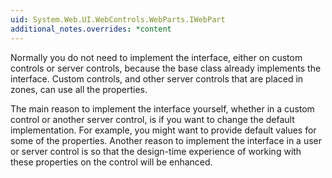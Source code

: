 ```yaml
---
uid: System.Web.UI.WebControls.WebParts.IWebPart
additional_notes.overrides: *content
---
```


<p>Normally you do not need to implement the <xref href="System.Web.UI.WebControls.WebParts.IWebPart"></xref> interface, either on custom <xref href="System.Web.UI.WebControls.WebParts.WebPart"></xref> controls or server controls, because the base <xref href="System.Web.UI.WebControls.WebParts.WebPart"></xref> class already implements the interface. Custom <xref href="System.Web.UI.WebControls.WebParts.WebPart"></xref> controls, and other server controls that are placed in <xref href="System.Web.UI.WebControls.WebParts.WebPartZoneBase"></xref> zones, can use all the <xref href="System.Web.UI.WebControls.WebParts.IWebPart"></xref> properties.  
  
 The main reason to implement the <xref href="System.Web.UI.WebControls.WebParts.IWebPart"></xref> interface yourself, whether in a custom <xref href="System.Web.UI.WebControls.WebParts.WebPart"></xref> control or another server control, is if you want to change the default implementation. For example, you might want to provide default values for some of the properties. Another reason to implement the interface in a user or server control is so that the design-time experience of working with these properties on the control will be enhanced.</p>



